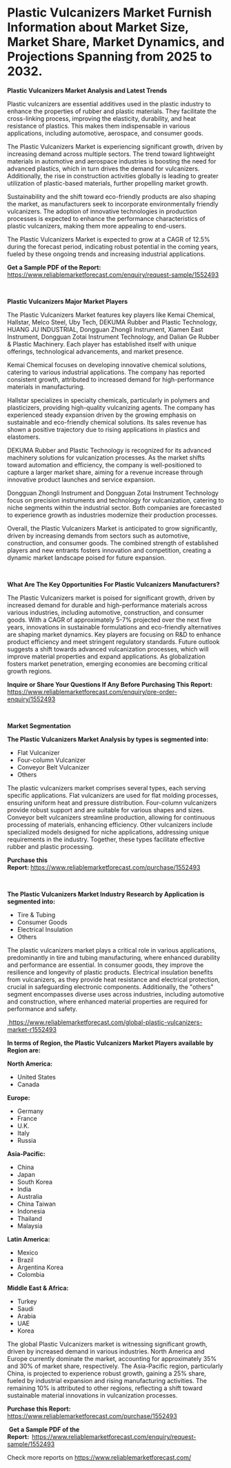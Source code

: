 <p><h1>Plastic Vulcanizers Market Furnish Information about Market Size, Market Share, Market Dynamics, and Projections Spanning from 2025 to 2032.</h1></p><p><strong>Plastic Vulcanizers Market Analysis and Latest Trends</strong></p>
<p><p>Plastic vulcanizers are essential additives used in the plastic industry to enhance the properties of rubber and plastic materials. They facilitate the cross-linking process, improving the elasticity, durability, and heat resistance of plastics. This makes them indispensable in various applications, including automotive, aerospace, and consumer goods.</p><p>The Plastic Vulcanizers Market is experiencing significant growth, driven by increasing demand across multiple sectors. The trend toward lightweight materials in automotive and aerospace industries is boosting the need for advanced plastics, which in turn drives the demand for vulcanizers. Additionally, the rise in construction activities globally is leading to greater utilization of plastic-based materials, further propelling market growth.</p><p>Sustainability and the shift toward eco-friendly products are also shaping the market, as manufacturers seek to incorporate environmentally friendly vulcanizers. The adoption of innovative technologies in production processes is expected to enhance the performance characteristics of plastic vulcanizers, making them more appealing to end-users.</p><p>The Plastic Vulcanizers Market is expected to grow at a CAGR of 12.5% during the forecast period, indicating robust potential in the coming years, fueled by these ongoing trends and increasing industrial applications.</p></p>
<p><strong>Get a Sample PDF of the Report:&nbsp;</strong> <a href="https://www.reliablemarketforecast.com/enquiry/request-sample/1552493?utm_campaign=2890&utm_medium=2&utm_source=Github&utm_content=ia&utm_term=11042025&utm_id=plastic-vulcanizers">https://www.reliablemarketforecast.com/enquiry/request-sample/1552493</a></p>
<p>&nbsp;</p>
<p><strong>Plastic Vulcanizers Major Market Players</strong></p>
<p><p>The Plastic Vulcanizers Market features key players like Kemai Chemical, Hallstar, Melco Steel, Uby Tech, DEKUMA Rubber and Plastic Technology, HUANG JU INDUSTRIAL, Dongguan Zhongli Instrument, Xiamen East Instrument, Dongguan Zotai Instrument Technology, and Dalian Ge Rubber & Plastic Machinery. Each player has established itself with unique offerings, technological advancements, and market presence.</p><p>Kemai Chemical focuses on developing innovative chemical solutions, catering to various industrial applications. The company has reported consistent growth, attributed to increased demand for high-performance materials in manufacturing.</p><p>Hallstar specializes in specialty chemicals, particularly in polymers and plasticizers, providing high-quality vulcanizing agents. The company has experienced steady expansion driven by the growing emphasis on sustainable and eco-friendly chemical solutions. Its sales revenue has shown a positive trajectory due to rising applications in plastics and elastomers.</p><p>DEKUMA Rubber and Plastic Technology is recognized for its advanced machinery solutions for vulcanization processes. As the market shifts toward automation and efficiency, the company is well-positioned to capture a larger market share, aiming for a revenue increase through innovative product launches and service expansion.</p><p>Dongguan Zhongli Instrument and Dongguan Zotai Instrument Technology focus on precision instruments and technology for vulcanization, catering to niche segments within the industrial sector. Both companies are forecasted to experience growth as industries modernize their production processes.</p><p>Overall, the Plastic Vulcanizers Market is anticipated to grow significantly, driven by increasing demands from sectors such as automotive, construction, and consumer goods. The combined strength of established players and new entrants fosters innovation and competition, creating a dynamic market landscape poised for future expansion.</p></p>
<p>&nbsp;</p>
<p><strong>What Are The Key Opportunities For Plastic Vulcanizers Manufacturers?</strong></p>
<p><p>The Plastic Vulcanizers market is poised for significant growth, driven by increased demand for durable and high-performance materials across various industries, including automotive, construction, and consumer goods. With a CAGR of approximately 5-7% projected over the next five years, innovations in sustainable formulations and eco-friendly alternatives are shaping market dynamics. Key players are focusing on R&D to enhance product efficiency and meet stringent regulatory standards. Future outlook suggests a shift towards advanced vulcanization processes, which will improve material properties and expand applications. As globalization fosters market penetration, emerging economies are becoming critical growth regions.</p></p>
<p><strong>Inquire or Share Your Questions If Any Before Purchasing This Report:</strong> <a href="https://www.reliablemarketforecast.com/enquiry/pre-order-enquiry/1552493?utm_campaign=2890&utm_medium=2&utm_source=Github&utm_content=ia&utm_term=11042025&utm_id=plastic-vulcanizers">https://www.reliablemarketforecast.com/enquiry/pre-order-enquiry/1552493</a></p>
<p>&nbsp;</p>
<p><strong>Market Segmentation</strong></p>
<p><strong>The Plastic Vulcanizers Market Analysis by types is segmented into:</strong></p>
<p><ul><li>Flat Vulcanizer</li><li>Four-column Vulcanizer</li><li>Conveyor Belt Vulcanizer</li><li>Others</li></ul></p>
<p><p>The plastic vulcanizers market comprises several types, each serving specific applications. Flat vulcanizers are used for flat molding processes, ensuring uniform heat and pressure distribution. Four-column vulcanizers provide robust support and are suitable for various shapes and sizes. Conveyor belt vulcanizers streamline production, allowing for continuous processing of materials, enhancing efficiency. Other vulcanizers include specialized models designed for niche applications, addressing unique requirements in the industry. Together, these types facilitate effective rubber and plastic processing.</p></p>
<p><strong>Purchase this Report:&nbsp;</strong><a href="https://www.reliablemarketforecast.com/purchase/1552493?utm_campaign=2890&utm_medium=2&utm_source=Github&utm_content=ia&utm_term=11042025&utm_id=plastic-vulcanizers">https://www.reliablemarketforecast.com/purchase/1552493</a></p>
<p>&nbsp;</p>
<p><strong>The Plastic Vulcanizers Market Industry Research by Application is segmented into:</strong></p>
<p><ul><li>Tire & Tubing</li><li>Consumer Goods</li><li>Electrical Insulation</li><li>Others</li></ul></p>
<p><p>The plastic vulcanizers market plays a critical role in various applications, predominantly in tire and tubing manufacturing, where enhanced durability and performance are essential. In consumer goods, they improve the resilience and longevity of plastic products. Electrical insulation benefits from vulcanizers, as they provide heat resistance and electrical protection, crucial in safeguarding electronic components. Additionally, the "others" segment encompasses diverse uses across industries, including automotive and construction, where enhanced material properties are required for performance and safety.</p></p>
<p><a href="https://www.reliablemarketforecast.com/global-plastic-vulcanizers-market-r1552493?utm_campaign=2890&utm_medium=2&utm_source=Github&utm_content=ia&utm_term=11042025&utm_id=plastic-vulcanizers">&nbsp;https://www.reliablemarketforecast.com/global-plastic-vulcanizers-market-r1552493</a></p>
<p><strong>In terms of Region, the Plastic Vulcanizers Market Players available by Region are:</strong></p>
<p>
    <p> <strong> North America: </strong>
        <ul>
            <li>United States</li>
            <li>Canada</li>
        </ul>
        </p> 
    <p> <strong> Europe: </strong>
        <ul>
            <li>Germany</li>
            <li>France</li>
            <li>U.K.</li>
            <li>Italy</li>
            <li>Russia</li>
        </ul>
        </p> 
    <p> <strong> Asia-Pacific: </strong>
        <ul>
            <li>China</li>
            <li>Japan</li>
            <li>South Korea</li>
            <li>India</li>
            <li>Australia</li>
            <li>China Taiwan</li>
            <li>Indonesia</li>
            <li>Thailand</li>
            <li>Malaysia</li>
        </ul>
        </p> 
    <p> <strong> Latin America: </strong>
        <ul>
            <li>Mexico</li>
            <li>Brazil</li>
            <li>Argentina Korea</li>
            <li>Colombia</li>
        </ul>
        </p> 
    <p> <strong> Middle East & Africa: </strong>
        <ul>
            <li>Turkey</li>
            <li>Saudi</li>
            <li>Arabia</li>
            <li>UAE</li>
            <li>Korea</li>
        </ul>
    </p>
    </p>
<p><p>The global Plastic Vulcanizers market is witnessing significant growth, driven by increased demand in various industries. North America and Europe currently dominate the market, accounting for approximately 35% and 30% of market share, respectively. The Asia-Pacific region, particularly China, is projected to experience robust growth, gaining a 25% share, fueled by industrial expansion and rising manufacturing activities. The remaining 10% is attributed to other regions, reflecting a shift toward sustainable material innovations in vulcanization processes.</p></p>
<p><strong>Purchase this Report: </strong><a href="https://www.reliablemarketforecast.com/purchase/1552493?utm_campaign=2890&utm_medium=2&utm_source=Github&utm_content=ia&utm_term=11042025&utm_id=plastic-vulcanizers">https://www.reliablemarketforecast.com/purchase/1552493</a></p>
<p>&nbsp;<strong>Get a Sample PDF of the Report:&nbsp;&nbsp;</strong><a href="https://www.reliablemarketforecast.com/enquiry/request-sample/1552493?utm_campaign=2890&utm_medium=2&utm_source=Github&utm_content=ia&utm_term=11042025&utm_id=plastic-vulcanizers">https://www.reliablemarketforecast.com/enquiry/request-sample/1552493</a></p>
<p><strong></strong></p>
<p>Check more reports on <a href="https://www.reliablemarketforecast.com/?utm_campaign=2890&utm_medium=2&utm_source=Github&utm_content=ia&utm_term=11042025&utm_id=plastic-vulcanizers">https://www.reliablemarketforecast.com/</a></p>